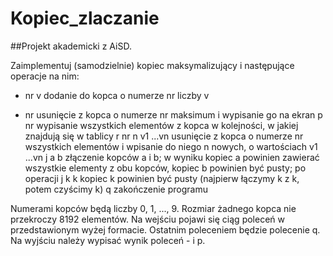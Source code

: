 # Kopiec_zlaczanie
##Projekt akademicki z AiSD.


Zaimplementuj (samodzielnie) kopiec maksymalizujący i następujące operacje na nim:

+ nr v
    dodanie do kopca o numerze nr liczby v
- nr
    usunięcie z kopca o numerze nr maksimum i wypisanie go na ekran
p nr
    wypisanie wszystkich elementów z kopca w kolejności, w jakiej znajdują się w tablicy
r nr n v1 ...vn
    usunięcie z kopca o numerze nr wszystkich elementów i wpisanie do niego n nowych, o wartościach v1 ...vn
j a b
    złączenie kopców a i b; w wyniku kopiec a powinien zawierać wszystkie elementy z obu kopców, kopiec b powinien być pusty;
    po operacji j k k kopiec k powinien być pusty (najpierw łączymy k z k, potem czyścimy k)
q
    zakończenie programu

Numerami kopców będą liczby 0, 1, ..., 9. Rozmiar żadnego kopca nie przekroczy 8192 elementów. Na wejściu pojawi się ciąg poleceń w przedstawionym wyżej formacie. Ostatnim poleceniem będzie polecenie q. Na wyjściu należy wypisać wynik poleceń - i p.
